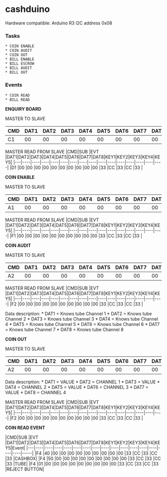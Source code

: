 # cashduino

Hardware compatible: Arduino R3
I2C address 0x08

### Tasks
	* COIN ENABLE
	* COIN AUDIT
	* COIN OUT
	* BILL ENABLE
	* BILL ESCROW
	* BILL AUDIT
	* BILL OUT

### Events
	* COIN READ
	* BILL READ

**ENQUIRY BOARD**

MASTER TO SLAVE

|CMD|DAT1|DAT2|DAT3|DAT4|DAT5|DAT6|DAT7|DAT8|KEY1|KEY2|KEY3|KEY4|KEY5|
|---|----|----|----|----|----|----|----|----|----|----|----|----|----|
|C1 |00  |00  |00  |00  |00  |00  |00  |00  |33  |CC  |33  |CC  |33	 |

MASTER READ FROM SLAVE
|CMD|SUB |EVT |DAT1|DAT2|DAT3|DAT4|DAT5|DAT6|DAT7|DAT8|KEY1|KEY2|KEY3|KEY4|KEY5|
|---|----|----|----|----|----|----|----|----|----|----|----|----|----|----|----|
|D1 |00  |00  |00  |00  |00  |00  |00  |00  |00  |00  |33  |CC  |33  |CC  |33  |

**COIN ENABLE**

MASTER TO SLAVE

|CMD|DAT1|DAT2|DAT3|DAT4|DAT5|DAT6|DAT7|DAT8|KEY1|KEY2|KEY3|KEY4|KEY5|
|---|----|----|----|----|----|----|----|----|----|----|----|----|----|
|A1 |00  |00  |00  |00  |00  |00  |00  |00  |33  |CC  |33  |CC  |33	 |

MASTER READ FROM SLAVE
|CMD|SUB |EVT |DAT1|DAT2|DAT3|DAT4|DAT5|DAT6|DAT7|DAT8|KEY1|KEY2|KEY3|KEY4|KEY5|
|---|----|----|----|----|----|----|----|----|----|----|----|----|----|----|----|
|F1 |00  |00  |00  |00  |00  |00  |00  |00  |00  |00  |33  |CC  |33  |CC  |33  |

**COIN AUDIT**

MASTER TO SLAVE

|CMD|DAT1|DAT2|DAT3|DAT4|DAT5|DAT6|DAT7|DAT8|KEY1|KEY2|KEY3|KEY4|KEY5|
|---|----|----|----|----|----|----|----|----|----|----|----|----|----|
|A2 |00  |00  |00  |00  |00  |00  |00  |00  |33  |CC  |33  |CC  |33	 |

MASTER READ FROM SLAVE
|CMD|SUB |EVT |DAT1|DAT2|DAT3|DAT4|DAT5|DAT6|DAT7|DAT8|KEY1|KEY2|KEY3|KEY4|KEY5|
|---|----|----|----|----|----|----|----|----|----|----|----|----|----|----|----|
|F2 |00  |00  |00  |00  |00  |00  |00  |00  |00  |00  |33   |CC  |33 |CC  |33  |

Data description:
	* DAT1 = Knows tube Channel 1
	* DAT2 = Knows tube Channel 2
	* DAT3 = Knows tube Channel 3
	* DAT4 = Knows tube Channel 4
	* DAT5 = Knows tube Channel 5
	* DAT6 = Knows tube Channel 6
	* DAT7 = Knows tube Channel 7
	* DAT8 = Knows tube Channel 8

**COIN OUT**

MASTER TO SLAVE

|CMD|DAT1|DAT2|DAT3|DAT4|DAT5|DAT6|DAT7|DAT8|KEY1|KEY2|KEY3|KEY4|KEY5|
|---|----|----|----|----|----|----|----|----|----|----|----|----|----|
|A2 |00  |00  |00  |00  |00  |00  |00  |00  |33  |CC  |33  |CC  |33	 |

Data description:
	* DAT1 = VALUE
	* DAT2 = CHANNEL 1
	* DAT3 = VALUE
	* DAT4 = CHANNEL 2
	* DAT5 = VALUE
	* DAT6 = CHANNEL 3
	* DAT7 = VALUE
	* DAT8 = CHANNEL 4

MASTER READ FROM SLAVE
|CMD|SUB |EVT |DAT1|DAT2|DAT3|DAT4|DAT5|DAT6|DAT7|DAT8|KEY1|KEY2|KEY3|KEY4|KEY5|
|---|----|----|----|----|----|----|----|----|----|----|----|----|----|----|----|
|F2 |00  |00  |00  |00  |00  |00  |00  |00  |00  |00  |33   |CC  |33 |CC  |33  |

**COIN READ EVENT**

|CMD|SUB |EVT |DAT1|DAT2|DAT3|DAT4|DAT5|DAT6|DAT7|DAT8|KEY1|KEY2|KEY3|KEY4|KEY5|Event| |---|----|----|----|----|----|----|----|----|----|----|----|----|----|----|----|-----|
|F4 |40  |00  |00  |00  |00  |00  |00  |00  |00  |00  |33  |CC  |33  |CC  |33  |CASHBOX|
|F4 |50  |00  |00  |00  |00  |00  |00  |00  |00  |00  |33  |CC  |33  |CC  |33  |TUBE|
|F4 |01  |00  |00  |00  |00  |00  |00  |00  |00  |00  |33  |CC  |33  |CC  |33  |REJECT BUTTON|
